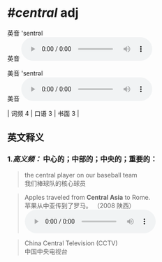 # ***\#central*** adj
英音 'sentrəl  
英音
<audio src="./media/central-B.aac" controls="controls"></audio>

美音 'sentrəl  
美音
<audio src="./media/central.aac" controls="controls"></audio>



| 词频 4 | 口语 3 | 书面 3 |  

英文释义
---
### 1.*高义频：* **中心的；中部的；中央的；重要的：**  

 > the central player on our baseball team   
 > 我们棒球队的核心球员    

 > Apples traveled from **Central Asia** to Rome.    
 > 苹果从中亚传到了罗马。  （2008 陕西）  
<audio src="./media/1-central.aac" controls="controls"></audio>

 > China Central Television (CCTV)  
 > 中国中央电视台    


